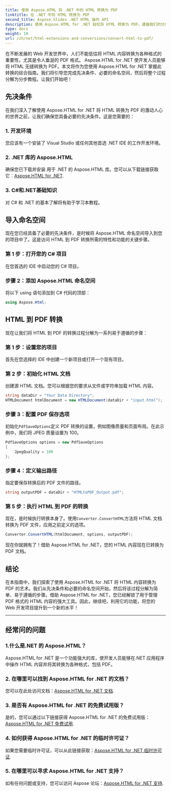 ```yaml
---
title: 使用 Aspose.HTML 将 .NET 中的 HTML 转换为 PDF
linktitle: 在 .NET 中将 HTML 转换为 PDF
second_title: Aspose.Slides .NET HTML 操作 API
description: 使用 Aspose.HTML for .NET 轻松将 HTML 转换为 PDF。遵循我们的分步指南，释放 HTML 到 PDF 转换的强大功能。
type: docs
weight: 10
url: /zh/net/html-extensions-and-conversions/convert-html-to-pdf/
---
```


在不断发展的 Web 开发世界中，人们不能低估将 HTML 内容转换为各种格式的重要性，尤其是令人垂涎的 PDF 格式。 Aspose.HTML for .NET 使开发人员能够将 HTML 无缝转换为 PDF。本文将作为您使用 Aspose.HTML for .NET 掌握此转换的综合指南。我们将引导您完成先决条件、必要的命名空间，然后将整个过程分解为分步教程。让我们开始吧！

## 先决条件

在我们深入了解使用 Aspose.HTML for .NET 将 HTML 转换为 PDF 的激动人心的世界之前，让我们确保您具备必要的先决条件。这是您需要的：

### 1. 开发环境

您应该有一个安装了 Visual Studio 或任何其他首选 .NET IDE 的工作开发环境。

### 2. .NET 库的 Aspose.HTML

确保您已下载并安装 用于 .NET 的 Aspose.HTML 库。您可以从下载链接获取它：[Aspose.HTML for .NET](https://releases.aspose.com/html/net/).

### 3. C#和.NET基础知识

对 C# 和 .NET 的基本了解将有助于学习本教程。

## 导入命名空间

现在您已经具备了必要的先决条件，是时候将 Aspose.HTML 命名空间导入到您的项目中了。这是访问 HTML 到 PDF 转换所需的特性和功能的关键步骤。

### 第 1 步：打开您的 C# 项目

在您首选的 IDE 中启动您的 C# 项目。

### 步骤 2：添加 Aspose.HTML 命名空间

将以下 using 语句添加到 C# 代码的顶部：

```csharp
using Aspose.Html;
```

## HTML 到 PDF 转换

现在让我们将 HTML 到 PDF 的转换过程分解为一系列易于遵循的步骤：

### 第 1 步：设置您的项目

首先在您选择的 IDE 中创建一个新项目或打开一个现有项目。

### 第 2 步：初始化 HTML 文档

创建源 HTML 文档。您可以根据您的要求从文件或字符串加载 HTML 内容。

```csharp
string dataDir = "Your Data Directory";
HTMLDocument htmlDocument = new HTMLDocument(dataDir + "input.html");
```

### 步骤 3：配置 PDF 保存选项

初始化`PdfSaveOptions`定义 PDF 转换的设置，例如图像质量和页面布局。在此示例中，我们将 JPEG 质量设置为 100。

```csharp
PdfSaveOptions options = new PdfSaveOptions
{
    JpegQuality = 100
};
```

### 步骤 4：定义输出路径

指定要保存转换后的 PDF 文件的路径。

```csharp
string outputPDF = dataDir + "HTMLtoPDF_Output.pdf";
```

### 第 5 步：执行 HTML 到 PDF 的转换

现在，是时候执行转换本身了。使用`Converter.ConvertHTML`方法将 HTML 文档转换为 PDF 文件，应用之前定义的选项。

```csharp
Converter.ConvertHTML(htmlDocument, options, outputPDF);
```

现在你就拥有了！借助 Aspose.HTML for .NET，您的 HTML 内容现在已转换为 PDF 文档。

## 结论

在本指南中，我们探索了使用 Aspose.HTML for .NET 将 HTML 内容转换为 PDF 的艺术。我们从先决条件和必要的命名空间开始，然后将该过程分解为简单、易于遵循的步骤。借助 Aspose.HTML for .NET，您已经解锁了用于管理 PDF 格式的 HTML 内容的强大工具。因此，继续吧，利用它的功能，将您的 Web 开发项目提升到一个新的水平！

---

## 经常问的问题

### 1.什么是.NET 的 Aspose.HTML？

Aspose.HTML for .NET 是一个功能强大的库，使开发人员能够在.NET 应用程序中操作 HTML 内容并将其转换为各种格式，包括 PDF。

### 2. 在哪里可以找到 Aspose.HTML for .NET 的文档？

您可以在此处访问文档：[Aspose.HTML for .NET 文档](https://reference.aspose.com/html/net/).

### 3. 是否有 Aspose.HTML for .NET 的免费试用版？

是的，您可以通过以下链接获得 Aspose.HTML for .NET 的免费试用版：[Aspose.HTML for .NET 免费试用](https://releases.aspose.com/).

### 4. 如何获得 Aspose.HTML for .NET 的临时许可证？

如果您需要临时许可证，可以从此链接获取：[Aspose.HTML for .NET 临时许可证](https://purchase.aspose.com/temporary-license/).

### 5. 在哪里可以寻求 Aspose.HTML for .NET 支持？

如有任何问题或支持，您可以访问 Aspose 论坛：[Aspose.HTML for .NET 支持](https://forum.aspose.com/).